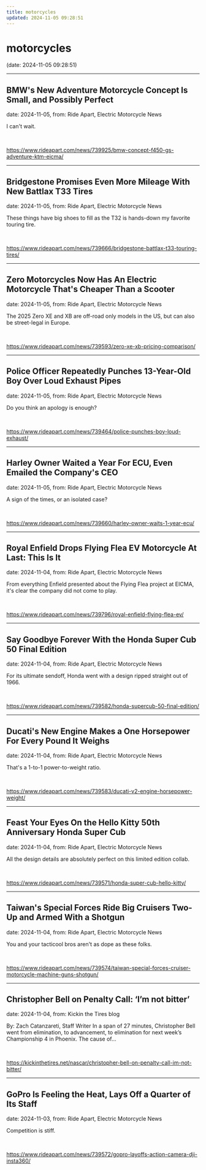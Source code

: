```yaml
---
title: motorcycles
updated: 2024-11-05 09:28:51
---
```


# motorcycles

(date: 2024-11-05 09:28:51)

---

## BMW's New Adventure Motorcycle Concept Is Small, and Possibly Perfect

date: 2024-11-05, from: Ride Apart, Electric Motorcycle News

I can't wait.  

<br> 

<https://www.rideapart.com/news/739925/bmw-concept-f450-gs-adventure-ktm-eicma/>

---

## Bridgestone Promises Even More Mileage With New Battlax T33 Tires

date: 2024-11-05, from: Ride Apart, Electric Motorcycle News

These things have big shoes to fill as the T32 is hands-down my favorite touring tire. 
 

<br> 

<https://www.rideapart.com/news/739666/bridgestone-battlax-t33-touring-tires/>

---

## Zero Motorcycles Now Has An Electric Motorcycle That's Cheaper Than a Scooter

date: 2024-11-05, from: Ride Apart, Electric Motorcycle News

The 2025 Zero XE and XB are off-road only models in the US, but can also be street-legal in Europe. 

<br> 

<https://www.rideapart.com/news/739593/zero-xe-xb-pricing-comparison/>

---

## Police Officer Repeatedly Punches 13-Year-Old Boy Over Loud Exhaust Pipes

date: 2024-11-05, from: Ride Apart, Electric Motorcycle News

Do you think an apology is enough? 

<br> 

<https://www.rideapart.com/news/739464/police-punches-boy-loud-exhaust/>

---

## Harley Owner Waited a Year For ECU, Even Emailed the Company's CEO

date: 2024-11-05, from: Ride Apart, Electric Motorcycle News

A sign of the times, or an isolated case?
 

<br> 

<https://www.rideapart.com/news/739660/harley-owner-waits-1-year-ecu/>

---

## Royal Enfield Drops Flying Flea EV Motorcycle At Last: This Is It

date: 2024-11-04, from: Ride Apart, Electric Motorcycle News

From everything Enfield presented about the Flying Flea project at EICMA, it's clear the company did not come to play. 

<br> 

<https://www.rideapart.com/news/739796/royal-enfield-flying-flea-ev/>

---

## Say Goodbye Forever With the Honda Super Cub 50 Final Edition

date: 2024-11-04, from: Ride Apart, Electric Motorcycle News

For its ultimate sendoff, Honda went with a design ripped straight out of 1966. 

<br> 

<https://www.rideapart.com/news/739582/honda-supercub-50-final-edition/>

---

## Ducati's New Engine Makes a One Horsepower For Every Pound It Weighs

date: 2024-11-04, from: Ride Apart, Electric Motorcycle News

That's a 1-to-1 power-to-weight ratio.  

<br> 

<https://www.rideapart.com/news/739583/ducati-v2-engine-horsepower-weight/>

---

## Feast Your Eyes On the Hello Kitty 50th Anniversary Honda Super Cub

date: 2024-11-04, from: Ride Apart, Electric Motorcycle News

All the design details are absolutely perfect on this limited edition collab. 

<br> 

<https://www.rideapart.com/news/739571/honda-super-cub-hello-kitty/>

---

## Taiwan's Special Forces Ride Big Cruisers Two-Up and Armed With a Shotgun

date: 2024-11-04, from: Ride Apart, Electric Motorcycle News

You and your tacticool bros aren't as dope as these folks.  

<br> 

<https://www.rideapart.com/news/739574/taiwan-special-forces-cruiser-motorcycle-machine-guns-shotgun/>

---

## Christopher Bell on Penalty Call: ‘I’m not bitter’

date: 2024-11-04, from: Kickin the Tires blog

By: Zach Catanzareti, Staff Writer In a span of 27 minutes, Christopher Bell went from elimination, to advancement, to elimination for next week&#8217;s Championship 4 in Phoenix. The cause of&#8230;  

<br> 

<https://kickinthetires.net/nascar/christopher-bell-on-penalty-call-im-not-bitter/>

---

## GoPro Is Feeling the Heat, Lays Off a Quarter of Its Staff

date: 2024-11-03, from: Ride Apart, Electric Motorcycle News

Competition is stiff.  

<br> 

<https://www.rideapart.com/news/739572/gopro-layoffs-action-camera-dji-insta360/>

